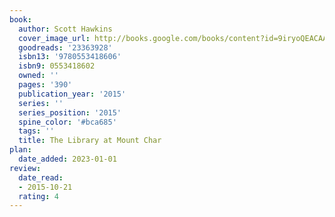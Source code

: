 ```yaml
---
book:
  author: Scott Hawkins
  cover_image_url: http://books.google.com/books/content?id=9iryoQEACAAJ&printsec=frontcover&img=1&zoom=1&source=gbs_api
  goodreads: '23363928'
  isbn13: '9780553418606'
  isbn9: 0553418602
  owned: ''
  pages: '390'
  publication_year: '2015'
  series: ''
  series_position: '2015'
  spine_color: '#bca685'
  tags: ''
  title: The Library at Mount Char
plan:
  date_added: 2023-01-01
review:
  date_read:
  - 2015-10-21
  rating: 4
---
```

